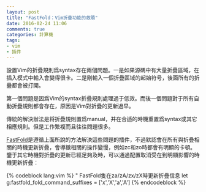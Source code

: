 ```yaml
---
layout: post
title: "FastFold：Vim折疊功能的救贖"
date: 2016-02-24 11:06
comments: true
categories: 計算機
tags:
- vim
- 插件
---
```


設置Vim的折疊規則爲syntax存在兩個問題。一是如果源碼中有大量折疊區域，在插入模式中輸入會變得很卡。二是剛輸入一個折疊區域的起始符号，後面所有的折疊都會被打開。

第一個問題是因爲Vim的syntax折疊規則處理過于低效。而後一個問題對于所有自動折疊規則都會存在，原因是Vim對折疊的更新過早。

傳統的解決辦法是将折疊規則置爲manual，并在合适的時機重置爲syntax或其它相應規則。但是工作繁複而且往往問題很多。

[FastFold](https://github.com/Konfekt/FastFold)是遵循上面所說的方法解決這些問題的插件，不過默認會在所有與折疊相關的時機更新折疊，會導緻相關的操作變慢，例如zc和zo時都會有明顯的卡頓。鑒于其它時機對折疊的更新已經足夠及時，可以通過配置取消受在到明顯影響的時機更新折疊：

{% codeblock lang:vim %}
" FastFold隻在za/zA/zx/zX時更新折疊信息
let g:fastfold_fold_command_suffixes =  ['x','X','a','A']
{% endcodeblock %}
